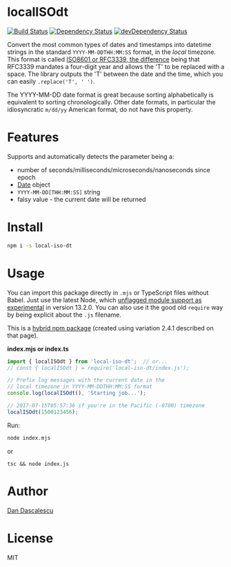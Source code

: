 # localISOdt

[![Build Status](https://travis-ci.org/dandv/local-iso-dt.svg?branch=master)](https://travis-ci.org/dandv/local-iso-dt) [![Dependency Status](https://david-dm.org/dandv/local-iso-dt.svg)](https://david-dm.org/dandv/local-iso-dt) [![devDependency Status](https://david-dm.org/dandv/local-iso-dt/dev-status.svg)](https://david-dm.org/dandv/local-iso-dt#info=devDependencies)

Convert the most common types of dates and timestamps into datetime strings in the standard `YYYY-MM-DDTHH:MM:SS` format, in the *local* timezone. This format is called [ISO8601 or RFC3339, the difference](https://stackoverflow.com/questions/522251/whats-the-difference-between-iso-8601-and-rfc-3339-date-formats/522281#522281) being that RFC3339 mandates a four-digit year and allows the 'T' to be replaced with a space. The library outputs the 'T' between the date and the time, which you can easily `.replace('T', ' ')`.

The YYYY-MM-DD date format is great because sorting alphabetically is equivalent to sorting chronologically. Other date formats, in particular the idiosyncratic `m/dd/yy` American format, do not have this property.

# Features

Supports and automatically detects the parameter being a:

* number of seconds/milliseconds/microseconds/nanoseconds since epoch
* [Date](https://developer.mozilla.org/en-US/docs/Web/JavaScript/Reference/Global_Objects/Date) object
* `YYYY-MM-DD[THH:MM:SS]` string
* falsy value - the current date will be returned

# Install

```sh
npm i -s local-iso-dt
```

# Usage

You can import this package directly in `.mjs` or TypeScript files without Babel. Just use the latest Node, which [unflagged module support as experimental](https://github.com/nodejs/modules/blob/master/doc/unflagging-announcement.md) in version 13.2.0.
You can also use it the good old `require` way by being explicit about the `.js` filename.

This is a [hybrid npm package](https://2ality.com/2019/10/hybrid-npm-packages.html) (created using variation 2.4.1 described on that page).

**index.mjs or index.ts**

```js
import { localISOdt } from 'local-iso-dt';  // or...
// const { localISOdt } = require('local-iso-dt/index.js');

// Prefix log messages with the current date in the
// local timezone in YYYY-MM-DDTHH:MM:SS format
console.log(localISOdt(), 'Starting job...');

// 2017-07-15T05:57:36 if you're in the Pacific (-0700) timezone
localISOdt(1500123456);
```

Run:

```sh
node index.mjs
```

or

```
tsc && node index.js
```

# Author

[Dan Dascalescu](https://dandascalescu.com)

# License

MIT
